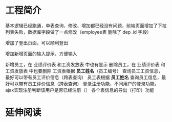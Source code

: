 # 工程简介

基本逻辑已经跑通，单表查询、修改、增加都已经没有问题，前端页面增加了下拉列表失败，数据库字段做了一点修改（employee表 删除了 dep_id 字段）

增加了登出页面，可以顺利登出

增加新增页面的输入提示，方便输入

新增员工，在 业绩评价表 和工资发放表 中也有显示
删除员工，在 业绩评价表 和工资发放表 中也要删除
工资表根据 **员工姓名**（员工编号） 查询员工工资信息，最好可以带有员工评价信息（跨表查询）
员工表根据 **员工姓名** 查询员工信息，最好可以带有员工评价信息（跨表查询）
登录注册功能，不同用户的登录功能，ajax实现注册判断该用户是否已经注册（）
各个表信息的导出（打印）功能

# 延伸阅读

